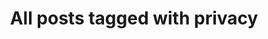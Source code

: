 ---
layout: tag
title: "All posts tagged with privacy"
permalink: /weblog/tags/privacy/
taxonomy: privacy
---